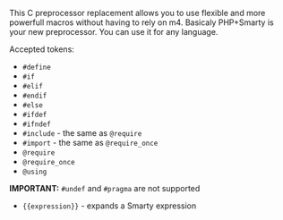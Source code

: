 
This C preprocessor replacement allows you to use flexible and more powerfull macros without having to rely on m4.
Basicaly PHP+Smarty is your new preprocessor. You can use it for any language.

Accepted tokens:

* `#define`
* `#if`
* `#elif`
* `#endif`
* `#else`
* `#ifdef`
* `#ifndef`
* `#include` - the same as `@require`
* `#import` - the same as `@require_once`
* `@require` 
* `@require_once`
* `@using`

**IMPORTANT:** `#undef` and `#pragma` are not supported

* `{{expression}}` - expands a Smarty expression
